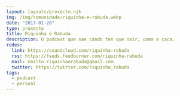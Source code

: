 ```yaml
---
layout: layouts/proxecto.njk
img: /img/comunidade/riquinha-e-rabuda.webp
date: "2017-01-28"
type: proxecto
title: Riquinha e Rabuda
description: O podcast que sae cando ten que saír, coma a caca.
redes:
  link: https://soundcloud.com/riquinha-rabuda
  rss: https://feeds.feedburner.com/riquinha-rabuda
  mail: mailto:riquinhaerabuda@gmail.com
  twitter: https://twitter.com/riquinha_rabuda
tags:
  - podcast
  - persoal
---
```

